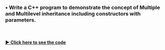 ### ▪️ Write a C++ program to demonstrate the concept of Multiple and Multilevel inheritance including constructors with parameters.

<br/>

#### [▶️ Click here to see the code](./inherit.cpp)
